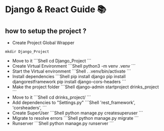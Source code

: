 # Django & React Guide 📚​

## how to setup the project ?

- Create Project Global Wrapper
```Shell
mkdir Django_Project
```
- Move to it
´´´Shell
cd Django_Project
´´´
- Create Virtual Environment
´´´Shell
python3 -m venv .venv
´´´
- Start the Virtual environment
´´´Shell
. .venv/bin/activate
´´´
- Install dependencies
´´´Shell
pip install django
pip install djangorestframework
pip install django-cors-headers
´´´
- Make the project folder
´´´Shell
django-admin startproject drinks_project
´´´
- Move to it
´´´Shell
cd drinks_project/
´´´
- Add dependencies to "Settings.py"
´´´Shell
'rest_framework',
'corsheaders',
´´´
- Create SuperUser
´´´Shell
python manage.py createsuperuser
´´´
- Migrate to resolve errors
´´´Shell
python manage.py migrate
´´´
- Runserver
´´´Shell
python manage.py runserver
´´´
